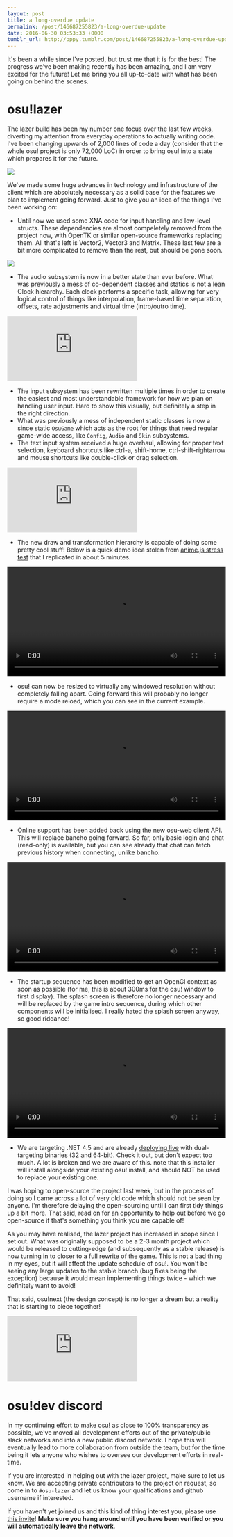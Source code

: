 ```yaml
---
layout: post
title: a long-overdue update
permalink: /post/146687255823/a-long-overdue-update
date: 2016-06-30 03:53:33 +0000
tumblr_url: http://pppy.tumblr.com/post/146687255823/a-long-overdue-update
---
```

It's been a while since I've posted, but trust me that it is for the best! The progress we've been making recently has been amazing, and I am very excited for the future! Let me bring you all up-to-date with what has been going on behind the scenes.

osu!lazer
=======

The lazer build has been my number one focus over the last few weeks, diverting my attention from everyday operations to actually writing code. I've been changing upwards of 2,000 lines of code a day (consider that the whole osu! project is only 72,000 LoC) in order to bring osu! into a state which prepares it for the future.

![](https://puu.sh/pL3Rw/7ac40e2e5a.png)

We've made some huge advances in technology and infrastructure of the client which are absolutely necessary as a solid base for the features we plan to implement going forward. Just to give you an idea of the things I've been working on:

- Until now we used some XNA code for input handling and low-level structs. These dependencies are almost compeletely removed from the project now, with OpenTK or similar open-source frameworks replacing them. All that's left is Vector2, Vector3 and Matrix. These last few are a bit more complicated to remove than the rest, but should be gone soon.

![](https://puu.sh/pKYQg/3c26de7a65.png)

- The audio subsystem is now in a better state than ever before. What was previously a mess of co-dependent classes and statics is not a lean Clock hierarchy. Each clock performs a specific task, allowing for very logical control of things like interpolation, frame-based time separation, offsets, rate adjustments and virtual time (intro/outro time).

<div data-aspect-ratio="16:9"><iframe src="https://www.youtube.com/embed/dXUpk9wB8Cw?rel=0&controls=0&showinfo=0" frameborder="0" allowfullscreen></iframe>
</div>

- The input subsystem has been rewritten multiple times in order to create the easiest and most understandable framework for how we plan on handling user input. Hard to show this visually, but definitely a step in the right direction.
- What was previously a mess of independent static classes is now a since static `OsuGame` which acts as the root for things that need regular game-wide access, like `Config`, `Audio` and `Skin` subsystems.
- The text input system received a huge overhaul, allowing for proper text selection, keyboard shortcuts like ctrl-a, shift-home, ctrl-shift-rightarrow and mouse shortcuts like double-click or drag selection.

<div data-aspect-ratio="16:9"><iframe src="https://www.youtube.com/embed/fLmIty0WiYs?rel=0&controls=0&showinfo=0" frameborder="0" allowfullscreen></iframe>
</div>

- The new draw and transformation hierarchy is capable of doing some pretty cool stuff! Below is a quick demo idea stolen from [anime.js stress test](http://codepen.io/juliangarnier/pen/JKEgpO) that I replicated in about 5 minutes.

<video width="100%" controls src="http://puu.sh/pKgX9/32e2a372ab.mp4"></video>

- osu! can now be resized to virtually any windowed resolution without completely falling apart. Going forward this will probably no longer require a mode reload, which you can see in the current example.

<video width="100%" controls src="https://puu.sh/pL3EJ/d641602452.mp4"></video>

- Online support has been added back using the new osu-web client API. This will replace bancho going forward. So far, only basic login and chat (read-only) is available, but you can see already that chat can fetch previous history when connecting, unlike bancho.

<video width="100%" controls src="https://puu.sh/pL1FH/75da59a225.mp4"></video>

- The startup sequence has been modified to get an OpenGl context as soon as possible (for me, this is about 300ms for the osu! window to first display). The splash screen is therefore no longer necessary and will be replaced by the game intro sequence, during which other components will be initialised. I really hated the splash screen anyway, so good riddance!

<video width="100%" controls src="https://puu.sh/pL3xO/d4b609779c.mp4"></video>

- We are targeting .NET 4.5 and are already [deploying live](https://dl.dropboxusercontent.com/u/16332218/osu!.exe) with dual-targeting binaries (32 and 64-bit). Check it out, but don't expect too much. A lot is broken and we are aware of this. note that this installer will install alongside your existing osu! install, and should NOT be used to replace your existing one.

I was hoping to open-source the project last week, but in the process of doing so I came across a lot of very old code which should not be seen by anyone. I'm therefore delaying the open-sourcing until I can first tidy things up a bit more. That said, read on for an opportunity to help out before we go open-source if that's something you think you are capable of!

As you may have realised, the lazer project has increased in scope since I set out. What was originally supposed to be a 2-3 month project which would be released to cutting-edge (and subsequently as a stable release) is now turning in to closer to a full rewrite of the game. This is not a bad thing in my eyes, but it will affect the update schedule of osu!. You won't be seeing any large updates to the stable branch (bug fixes being the exception) because it would mean implementing things twice - which we definitely want to avoid!

That said, osu!next (the design concept) is no longer a dream but a reality that is starting to piece together!

<div data-aspect-ratio="16:9"><iframe src="https://www.youtube.com/embed/7Iifsh7hg7k?rel=0&controls=0&showinfo=0" frameborder="0" allowfullscreen></iframe>
</div>

osu!dev discord
========

In my continuing effort to make osu! as close to 100% transparency as possible, we've moved all development efforts out of the private/public slack networks and into a new public discord network. I hope this will eventually lead to more collaboration from outside the team, but for the time being it lets anyone who wishes to oversee our development efforts in real-time.

If you are interested in helping out with the lazer project, make sure to let us know. We are accepting private contributors to the project on request, so come in to `#osu-lazer` and let us know your qualifications and github username if interested.

If you haven't yet joined us and this kind of thing interest you, please use [this invite](https://discord.gg/rM3tY5w)! **Make sure you hang around until you have been verified or you will automatically leave the network**.